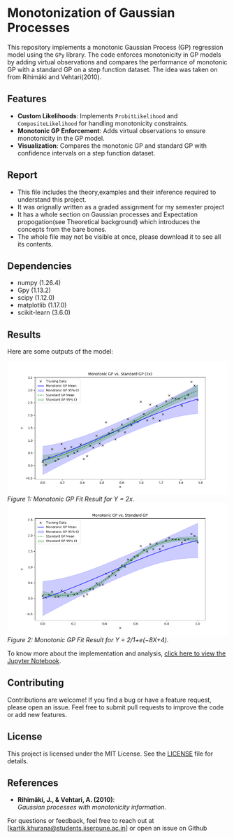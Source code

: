 # Monotonization of Gaussian Processes

This repository implements a monotonic Gaussian Process (GP) regression model using the `GPy` library. The code enforces monotonicity in GP models by adding virtual observations and compares the performance of monotonic GP with a standard GP on a step function dataset. The idea was taken on from Rihimäki and Vehtari(2010).

## Features

- **Custom Likelihoods**: Implements `ProbitLikelihood` and `CompositeLikelihood` for handling monotonicity constraints.
- **Monotonic GP Enforcement**: Adds virtual observations to ensure monotonicity in the GP model.
- **Visualization**: Compares the monotonic GP and standard GP with confidence intervals on a step function dataset.

## Report

- This file includes the theory,examples and their inference required to understand this project.
- It was orignally written as a graded assignment for my semester project
- It has a whole section on Gaussian processes and Expectation propogation(see Theoretical background) which introduces the concepts from the bare bones.
- The whole file may not be visible at once, please download it to see all its contents.

## Dependencies

- numpy (1.26.4)
- Gpy (1.13.2)
- scipy (1.12.0)
- matplotlib (1.17.0)
- scikit-learn (3.6.0)

## Results

Here are some outputs of the model:

![Y = sin(X) ; X ∈ [0, π/2]](Sample_Outputs/output2.png)
*Figure 1: Monotonic GP Fit Result for Y = 2x.*
![Y = 2/1+e(−8X+4)](Sample_Outputs/output1.png)
*Figure 2: Monotonic GP Fit Result for Y = 2/1+e(−8X+4).*

To know more about the implementation and analysis, [click here to view the Jupyter Notebook](notebook/monotonic_gp_og.ipynb).

## Contributing

Contributions are welcome! If you find a bug or have a feature request, please open an issue. Feel free to submit pull requests to improve the code or add new features.

## License

This project is licensed under the MIT License. See the [LICENSE](LICENSE) file for details.

## References

- **Rihimäki, J., & Vehtari, A. (2010)**:  
  *Gaussian processes with monotonicity information.*


For questions or feedback, feel free to reach out at [kartik.khurana@students.iiserpune.ac.in] or open an issue on Github



